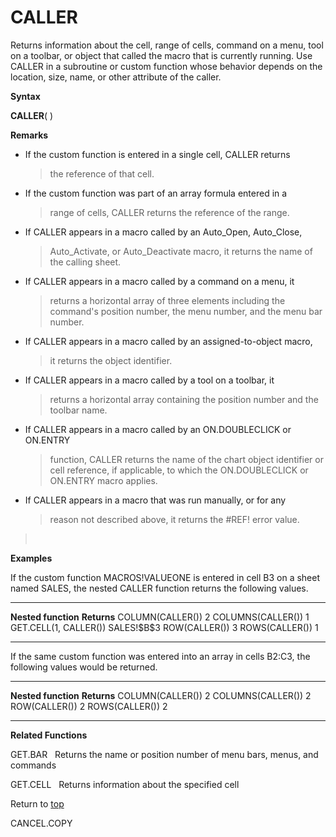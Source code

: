 CALLER
======

Returns information about the cell, range of cells, command on a menu,
tool on a toolbar, or object that called the macro that is currently
running. Use CALLER in a subroutine or custom function whose behavior
depends on the location, size, name, or other attribute of the caller.

**Syntax**

**CALLER**( )

**Remarks**

-   If the custom function is entered in a single cell, CALLER returns
    > the reference of that cell.

-   If the custom function was part of an array formula entered in a
    > range of cells, CALLER returns the reference of the range.

-   If CALLER appears in a macro called by an Auto\_Open, Auto\_Close,
    > Auto\_Activate, or Auto\_Deactivate macro, it returns the name of
    > the calling sheet.

-   If CALLER appears in a macro called by a command on a menu, it
    > returns a horizontal array of three elements including the
    > command\'s position number, the menu number, and the menu bar
    > number.

-   If CALLER appears in a macro called by an assigned-to-object macro,
    > it returns the object identifier.

-   If CALLER appears in a macro called by a tool on a toolbar, it
    > returns a horizontal array containing the position number and the
    > toolbar name.

-   If CALLER appears in a macro called by an ON.DOUBLECLICK or ON.ENTRY
    > function, CALLER returns the name of the chart object identifier
    > or cell reference, if applicable, to which the ON.DOUBLECLICK or
    > ON.ENTRY macro applies.

-   If CALLER appears in a macro that was run manually, or for any
    > reason not described above, it returns the \#REF! error value.

>  

**Examples**

If the custom function MACROS!VALUEONE is entered in cell B3 on a sheet
named SALES, the nested CALLER function returns the following values.

  ----------------------- --------------
  **Nested function**     **Returns**
  COLUMN(CALLER())        2
  COLUMNS(CALLER())       1
  GET.CELL(1, CALLER())   SALES!\$B\$3
  ROW(CALLER())           3
  ROWS(CALLER())          1
  ----------------------- --------------

If the same custom function was entered into an array in cells B2:C3,
the following values would be returned.

  --------------------- -------------
  **Nested function**   **Returns**
  COLUMN(CALLER())      2
  COLUMNS(CALLER())     2
  ROW(CALLER())         2
  ROWS(CALLER())        2
  --------------------- -------------

**Related Functions**

GET.BAR   Returns the name or position number of menu bars, menus, and
commands

GET.CELL   Returns information about the specified cell

Return to [top](#A)

CANCEL.COPY

